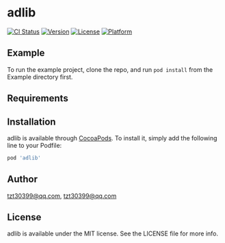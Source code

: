 # adlib

[![CI Status](https://img.shields.io/travis/tzt30399@qq.com/adlib.svg?style=flat)](https://travis-ci.org/tzt30399@qq.com/adlib)
[![Version](https://img.shields.io/cocoapods/v/adlib.svg?style=flat)](https://cocoapods.org/pods/adlib)
[![License](https://img.shields.io/cocoapods/l/adlib.svg?style=flat)](https://cocoapods.org/pods/adlib)
[![Platform](https://img.shields.io/cocoapods/p/adlib.svg?style=flat)](https://cocoapods.org/pods/adlib)

## Example

To run the example project, clone the repo, and run `pod install` from the Example directory first.

## Requirements

## Installation

adlib is available through [CocoaPods](https://cocoapods.org). To install
it, simply add the following line to your Podfile:

```ruby
pod 'adlib'
```

## Author

tzt30399@qq.com, tzt30399@qq.com

## License

adlib is available under the MIT license. See the LICENSE file for more info.
